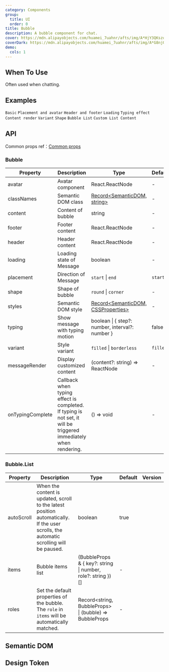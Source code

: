 ```yaml
---
category: Components
group:
  title: UI
  order: 0
title: Bubble
description: A bubble component for chat.
cover: https://mdn.alipayobjects.com/huamei_7uahnr/afts/img/A*HjY3QKszqFEAAAAAAAAAAAAADrJ8AQ/original
coverDark: https://mdn.alipayobjects.com/huamei_7uahnr/afts/img/A*G8njQogkGwAAAAAAAAAAAAAADrJ8AQ/original
demo:
  cols: 1
---
```


## When To Use

Often used when chatting.

## Examples

<!-- prettier-ignore -->
<code src="./demo/basic.tsx">Basic</code>
<code src="./demo/avatar-and-placement.tsx">Placement and avatar</code>
<code src="./demo/header-and-footer.tsx">Header and footer</code>
<code src="./demo/loading.tsx">Loading</code>
<code src="./demo/typing.tsx">Typing effect</code>
<code src="./demo/markdown.tsx">Content render</code>
<code src="./demo/variant.tsx">Variant</code>
<code src="./demo/shape.tsx">Shape</code>
<code src="./demo/list.tsx">Bubble List</code>
<code src="./demo/list-custom.tsx">Custom List Content</code>

## API

Common props ref：[Common props](/docs/react/common-props)

### Bubble

| Property | Description | Type | Default | Version |
| --- | --- | --- | --- | --- |
| avatar | Avatar component | React.ReactNode | - |  |
| classNames | Semantic DOM class | [Record<SemanticDOM, string>](#semantic-dom) | - |  |
| content | Content of bubble | string | - |  |
| footer | Footer content | React.ReactNode | - |  |
| header | Header content | React.ReactNode | - |  |
| loading | Loading state of Message | boolean | - |  |
| placement | Direction of Message | `start` \| `end` | `start` |  |
| shape | Shape of bubble | `round` \| `corner` | - |  |
| styles | Semantic DOM style | [Record<SemanticDOM, CSSProperties>](#semantic-dom) | - |  |
| typing | Show message with typing motion | boolean \| { step?: number, interval?: number } | false |  |
| variant | Style variant | `filled` \| `borderless` | `filled` |  |
| messageRender | Display customized content | (content?: string) => ReactNode | - |  |
| onTypingComplete | Callback when typing effect is completed. If typing is not set, it will be triggered immediately when rendering. | () => void | - |  |

### Bubble.List

| Property | Description | Type | Default | Version |
| --- | --- | --- | --- | --- |
| autoScroll | When the content is updated, scroll to the latest position automatically. If the user scrolls, the automatic scrolling will be paused. | boolean | true |  |
| items | Bubble items list | (BubbleProps & { key?: string \| number, role?: string })[] | - |  |
| roles | Set the default properties of the bubble. The `role` in `items` will be automatically matched. | Record<string, BubbleProps> \| (bubble) => BubbleProps | - |  |

## Semantic DOM

<code src="./demo/_semantic.tsx" simplify="true"></code>

## Design Token

<ComponentTokenTable component="Bubble"></ComponentTokenTable>
